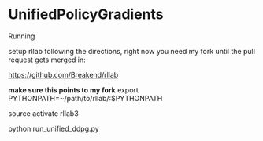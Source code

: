 # UnifiedPolicyGradients

Running

setup rllab following the directions, right now you need my fork until the pull request gets merged in:

https://github.com/Breakend/rllab

**make sure this points to my fork**
export PYTHONPATH=~/path/to/rllab/:$PYTHONPATH


source activate rllab3


python run_unified_ddpg.py

